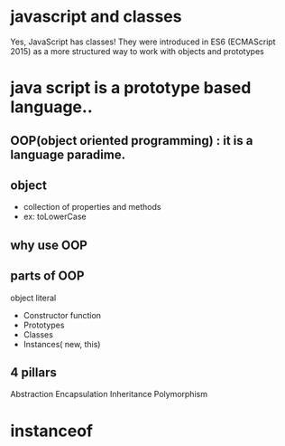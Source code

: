 # javascript and classes

Yes, JavaScript has classes! They were introduced in ES6 (ECMAScript 2015) as a more structured way to work with objects and  prototypes

# java script is a prototype based language..
## OOP(object oriented programming) : it is a language paradime.

## object 
- collection of properties and methods
- ex: toLowerCase

## why use OOP

## parts of OOP
object literal


- Constructor function
- Prototypes
- Classes
- Instances( new, this)

## 4 pillars
Abstraction
Encapsulation
Inheritance
Polymorphism

# instanceof